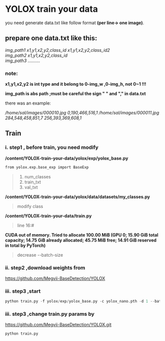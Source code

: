 # YOLOX train your data

you need generate data.txt like follow format **(per line-> one image)**.

## **prepare one data.txt like this:**

*img_path1 x1,y1,x2,y2,class_id x1,y1,x2,y2,class_id2*  
*img_path2 x1,y1,x2,y2,class_id*  
*img_path3 ..........*  

### **note:**

**x1,y1,x2,y2 is int type and it belong to 0-img_w ,0-img_h, not 0~1 !!!**

**img_path is abs path ;must be careful the sign " " and "," in data.txt**

there was an example:

*/home/sal/images/000010.jpg 0,190,466,516,1*
*/home/sal/images/000011.jpg 284,548,458,851,7 256,393,369,608,1*

## **Train**

### i. step1 , before train, you need modify
**/content/YOLOX-train-your-data/yolox/exp/yolox_base.py**
```python
from yolox.exp.base_exp import BaseExp
```
> 1. num_classes
> 2. train_txt
> 3. val_txt

**/content/YOLOX-train-your-data/yolox/data/datasets/my_classes.py**
> modify class

**/content/YOLOX-train-your-data/train.py**
> line 16:#

**CUDA out of memory. Tried to allocate 100.00 MiB (GPU 0; 15.90 GiB total capacity; 14.75 GiB already allocated; 45.75 MiB free; 14.91 GiB reserved in total by PyTorch)**
> decrease --batch-size

### ii. step2 ,download weights from
https://github.com/Megvii-BaseDetection/YOLOX

### iii. step3 ,start

```python
python train.py -f yolox/exp/yolox_base.py -c yolox_nano.pth -d 1 --batch-size 8
```

### iii. step3 ,change train.py params by
https://github.com/Megvii-BaseDetection/YOLOX.git

```python
python train.py
```
